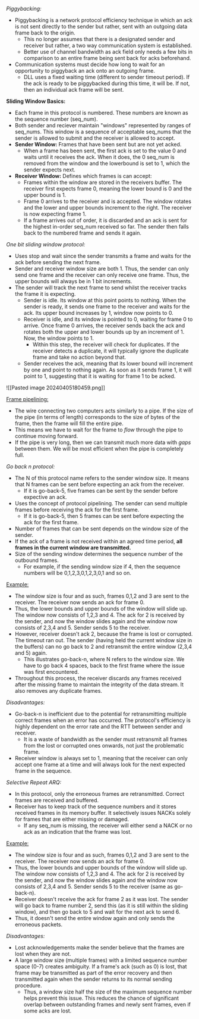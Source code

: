 *Piggybacking:*

- Piggybacking is a network protocol efficiency technique in which an ack is not sent directly to the sender but rather, sent with an outgoing data frame back to the origin.
	- This no longer assumes that there is a designated sender and receiver but rather, a two way communication system is established.
	- Better use of channel bandwidth as ack field only needs a few bits in comparison to an entire frame being sent back for acks beforehand.
- Communication systems must decide how long to wait for an opportunity  to piggyback an ack onto an outgoing frame.
	- DLL uses a fixed waiting time (different to sender timeout period). If the ack is ready to be piggybacked during this time, it will be. If not, then an individual ack frame will be sent.

**Sliding Window Basics:**

- Each frame in this protocol is numbered. These numbers are known as the sequence number (seq_num).
- Both sender and reciever maintain "windows" represented by ranges of seq_nums. This window is a sequence of acceptable seq_nums that the sender is allowed to submit and the receiver is allowed to accept.
- **Sender Window:** Frames that have been sent but are not yet acked.
	- When a frame has been sent, the first ack is set to the value 0 and waits until it receives the ack. When it does, the 0 seq_num is removed from the window and the lowerbound is set to 1, which the sender expects next.
- **Receiver Window:** Defines which frames is can accept:
	- Frames within the window are stored in the receivers buffer. The receiver first expects frame 0, meaning the lower bound is 0 and the upper bound is 1.
	- Frame 0 arrives to the receiver and is accepted. The window rotates and the lower and upper bounds increment to the right. The receiver is now expecting frame 1.
	- If a frame arrives out of order, it is discarded and an ack is sent for the highest in-order seq_num received so far. The sender then falls back to the numbered frame and sends it again.

*One bit sliding window protocol:*

- Uses stop and wait since the sender transmits a frame and waits for the ack before sending the next frame.
- Sender and receiver window size are both 1. Thus, the sender can only send one frame and the receiver can only receive one frame. Thus, the upper bounds will always be in 1 bit increments.
- The sender will track the next frame to send whilst the receiver tracks the frame it is expecting.
	- Sender is idle. Its window at this point points to nothing. When the sender is ready, it sends one frame to the receiver and waits for the ack. Its upper bound increases by 1, window now points to 0.
	- Receiver is idle, and its window is pointed to 0, waiting for frame 0 to arrive. Once frame 0 arrives, the receiver sends back the ack and rotates both the upper and lower bounds up by an increment of 1. Now, the window points to 1.
		- Within this step, the receiver will check for duplicates. If the receiver detects a duplicate, it will typically ignore the duplicate frame and take no action beyond that.
	- Sender receives the ack, meaning that its lower bound will increment by one and point to nothing again. As soon as it sends frame 1, it will point to 1, suggesting that it is waiting for frame 1 to be acked.


![[Pasted image 20240405180459.png]]

<u>Frame pipelining:</u>

- The wire connecting two computers acts similarly to a pipe. If the size of the pipe (in terms of length) corresponds to the size of bytes of the frame, then the frame will fill the entire pipe. 
- This means we have to wait for the frame to *flow* through the pipe to continue moving forward.
- If the pipe is very long, then we can transmit much more data with *gaps* between them. We will be most efficient when the pipe is completely full.

*Go back n protocol:*

- The N of this protocol name refers to the sender window size. It means that N frames can be sent before expecting an ack from the receiver.
	- If it is go-back-5, five frames can be sent by the sender before expective an ack.
- Uses the concept of protocol pipelining. The sender can send multiple frames before receiving the ack for the first frame.
	- If it is go-back-5, then 5 frames can be sent before expecting the ack for the first frame.
- Number of frames that can be sent depends on the window size of the sender.
- If the ack of a frame is not received within an agreed time period, **all frames in the current window are transmitted.**
- Size of the sending window determines the sequence number of the outbound frames.
	- For example, if the sending window size if 4, then the sequence numbers will be 0,1,2,3,0,1,2,3,0,1 and so on.

<u>Example:</u>

- The window size is four and as such, frames 0,1,2 and 3 are sent to the receiver. The receiver now sends an ack for frame 0.
- Thus, the lower bounds and upper bounds of the window will slide up. The window now consists of 1,2,3 and 4. The ack for 2 is received by the sender, and now the window slides again and the window now consists of 2,3,4 and 5. Sender sends 5 to the receiver.
- However, receiver doesn't ack 2, because the frame is lost or corrupted. The timeout ran out. The sender (having held the current window size in the buffers) can no go back to 2 and retransmit the entire window (2,3,4 and 5) again.
	- This illustrates go-back-n, where N refers to the window size. We have to go back 4 spaces, back to the first frame where the issue was first encountered.
- Throughout this process, the receiver discards any frames received after the missing frame to maintain the integrity of the data stream. It also removes any duplicate frames.

*Disadvantages:*

- Go-back-n is inefficient due to the potential for retransmitting multiple correct frames when an error has occurred. The protocol's efficiency is highly dependent on the error rate and the RTT between sender and receiver.
	- It is a waste of bandwidth as the sender must retransmit all frames from the lost or corrupted ones onwards, not just the problematic frame.
- Receiver window is always set to 1, meaning that the receiver can only accept one frame at a time and will always look for the next expected frame in the sequence.

*Selective Repeat ARQ:*

- In this protocol, only the erroneous frames are retransmitted. Correct frames are received and buffered.
- Receiver has to keep track of the sequence numbers and it stores received frames in its memory buffer. It selectively issues NACKs solely for frames that are either missing or damaged.
	- If any seq_num is missing, the receiver will either send a NACK or no ack as an indication that the frame was lost.

<u>Example:</u>

- The window size is four and as such, frames 0,1,2 and 3 are sent to the receiver. The receiver now sends an ack for frame 0.
- Thus, the lower bounds and upper bounds of the window will slide up. The window now consists of 1,2,3 and 4. The ack for 2 is received by the sender, and now the window slides again and the window now consists of 2,3,4 and 5. Sender sends 5 to the receiver (same as go-back-n).
- Receiver doesn't receive the ack for frame 2 as it was lost. The sender will go back to frame number 2, send this (as it is still within the sliding window), and then go back to 5 and wait for the next ack to send 6.
- Thus, it doesn't send the entire window again and only sends the erroneous packets.

*Disadvantages:*

- Lost acknowledgements make the sender believe that the frames are lost when they are not.
- A large window size (multiple frames) with a limited sequence number space (0-7) creates ambiguity. If a frame's ack (such as 0) is lost, that frame may be transmitted as part of the error recovery and then transmitted again when the sender returns to its normal sending procedure.
	- Thus, a window size half the size of the maximum sequence number helps prevent this issue. This reduces the chance of significant overlap between outstanding frames and newly sent frames, even if some acks are lost.
